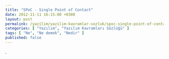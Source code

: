 ```yaml
---
title: "SPoC - Single Point of Contact"
date: 2012-11-11 16:15:00 +0300
layout: post
permalink: /yazilim/yazilim-kavramlar-sozluk/spoc-single-point-of-contact
categories: [ "Yazılım", "Yazılım Kavramları Sözlüğü" ]
tags: [ "Ne", "Ne demek", "Nedir" ]
published: false
---
```


.

